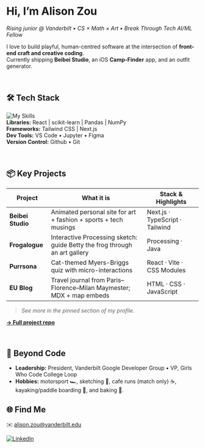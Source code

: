 # Hi, I’m **Alison Zou**
_Rising junior @ Vanderbilt • CS × Math × Art • Break Through Tech AI/ML Fellow_

I love to build playful, human-centred software at the intersection of **front-end craft and creative coding**.  
Currently shipping **Beibei Studio**, an iOS **Camp-Finder** app, and an outfit generator.  

<br/>

## 🛠  Tech Stack
![My Skills](https://skillicons.dev/icons?i=py,java,cpp,ts,js,html,css,vercel,nodejs)   
**Libraries:** React | scikit-learn | Pandas | NumPy  
**Frameworks:** Tailwind CSS | Next.js  
**Dev Tools:** VS Code • Jupyter • Figma  
**Version Control:** Github • Git  

<br/>

## 📦  Key Projects

| Project | What it is | Stack & Highlights |
|---------|------------|--------------------|
| **Beibei Studio** | Animated personal site for art + fashion + sports + tech musings | Next.js · TypeScript · Tailwind |
| **Frogalogue** | Interactive Processing sketch: guide Betty the frog through an art gallery | Processing · Java |
| **Purrsona** | Cat-themed Myers-Briggs quiz with micro-interactions | React · Vite · CSS Modules |
| **EU Blog** | Travel journal from Paris–Florence–Milan Maymester; MDX + map embeds | HTML · CSS · JavaScript |

> _See more in the pinned section of my profile._

<div align="left">
  
[**→ Full project repo**](https://github.com/azzou02/sentiment-ai) <!-- update link when public -->

</div>

<br/>

## 🌱  Beyond Code
- **Leadership:** President, Vanderbilt Google Developer Group • VP, Girls Who Code College Loop  
- **Hobbies:** motorsport 🏎️, sketching 🎨, cafe runs (match only) ☕️, kayaking/paddle boarding 🚣, and baking 🍰.

## 🌐  Find Me
✉️ alison.zou@vanderbilt.edu  
<div></div>

[![LinkedIn](https://img.shields.io/badge/LinkedIn-0A66C2?logo=linkedin&logoColor=white)](https://www.linkedin.com/in/alison-zou/)  

